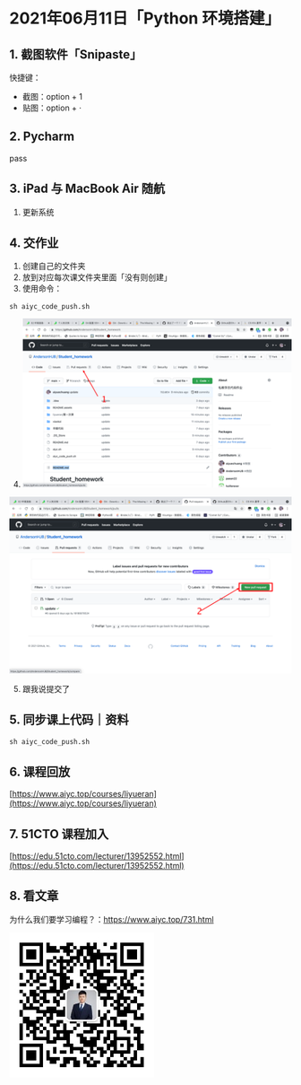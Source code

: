 # 2021年06月11日「Python 环境搭建」

## 1. 截图软件「Snipaste」

快捷键：

- 截图：option + 1
- 贴图：option + ·



## 2. Pycharm

pass



## 3. iPad 与 MacBook Air 随航

1. 更新系统



## 4. 交作业

1. 创建自己的文件夹
2. 放到对应每次课文件夹里面「没有则创建」
3. 使用命令：

```shell
sh aiyc_code_push.sh
```

4. ![image-20210612010329271](README.assets/image-20210612010329271.png)





![image-20210612010356697](README.assets/image-20210612010356697.png)





5. 跟我说提交了



## 5. 同步课上代码｜资料

```shell
sh aiyc_code_push.sh
```



## 6. 课程回放

[https://www.aiyc.top/courses/liyueran](https://www.aiyc.top/courses/liyueran)





## 7. 51CTO 课程加入

[https://edu.51cto.com/lecturer/13952552.html](https://edu.51cto.com/lecturer/13952552.html)



## 8. 看文章

为什么我们要学习编程？：https://www.aiyc.top/731.html

![公众号：AI悦创](README.assets/公众号：AI悦创.jpg)
